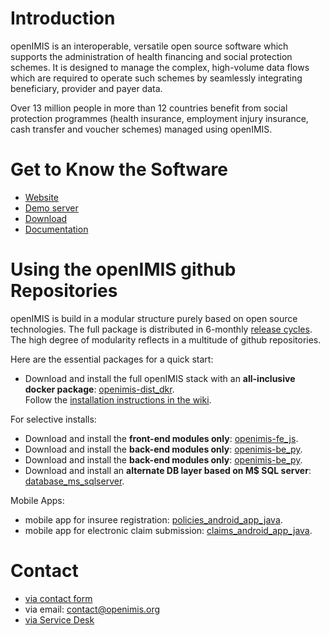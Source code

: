 <!-- Note to editors

This page is only intended to guide people to the official platforms of the openIMIS initiative. Please keep the content lean and crisp. If you need to explain things in more detail, please link out to the official platforms and add your content there:

- public presentation of openIMIS: https://openIMIS.org
- public documentation of openIMIS: https://wiki.openIMIS.org

Documentation in github should be strictly limited to code-related documentation only. Installation instructions, architecture, user manual et cetera belongs into the wiki.

Kindly only correct obvious errors on this page. For structural changes please reach out to the co-ordination desk first.

-->

# Introduction
<!-- Note to editors: only paste the official standard description: https://openimis.atlassian.net/wiki/spaces/OP/pages/3475505153/openIMIS+Standard+Descriptions
-->  

openIMIS is an interoperable, versatile open source software which supports the administration of health financing and social protection schemes. It is designed to manage the complex, high-volume data flows which are required to operate such schemes by seamlessly integrating beneficiary, provider and payer data.

Over 13 million people in more than 12 countries benefit from social protection programmes (health insurance, employment injury insurance, cash transfer and voucher schemes) managed using openIMIS.

# Get to Know the Software

- [Website](https://openIMIS.org/)
- [Demo server](https://openimis.atlassian.net/wiki/spaces/OP/pages/40665111)
- [Download](https://openimis.atlassian.net/wiki/spaces/OP/pages/368508929)
- [Documentation](https://openimis.atlassian.net/wiki/spaces/OP/pages/147390465)

# Using the openIMIS github Repositories

openIMIS is build in a modular structure purely based on open source technologies. The full package is distributed in 6-monthly [release cycles](https://openimis.atlassian.net/wiki/spaces/OP/pages/1322221610/Releases). The high degree of modularity reflects in a multitude of github repositories.  

Here are the essential packages for a quick start:

- Download and install the full openIMIS stack with an **all-inclusive docker package**: [openimis-dist_dkr](https://github.com/openimis/openimis-dist_dkr). <br>
  Follow the [installation instructions in the wiki](https://openimis.atlassian.net/wiki/spaces/OP/pages/963182705/MO1.1+Install+the+modular+openIMIS+using+Docker).

For selective installs:
- Download and install the **front-end modules only**: [openimis-fe_js](https://github.com/openimis/openimis-fe_js).
- Download and install the **back-end modules only**: [openimis-be_py](https://github.com/openimis/openimis-be_py).
- Download and install the **back-end modules only**: [openimis-be_py](https://github.com/openimis/openimis-be_py).
- Download and install an **alternate DB layer based on M$ SQL server**: [database_ms_sqlserver](https://github.com/openimis/database_ms_sqlserver).

Mobile Apps:
- mobile app for insuree registration: [policies_android_app_java](https://github.com/openimis/policies_android_app_java).
- mobile app for electronic claim submission: [claims_android_app_java](https://github.com/openimis/claims_android_app_java). 

# Contact

- [via contact form](https://openimis.org/contact-us)
- via email: contact@openimis.org 
- [via Service Desk](https://openimis.atlassian.net/wiki/spaces/OP/pages/828833823)
